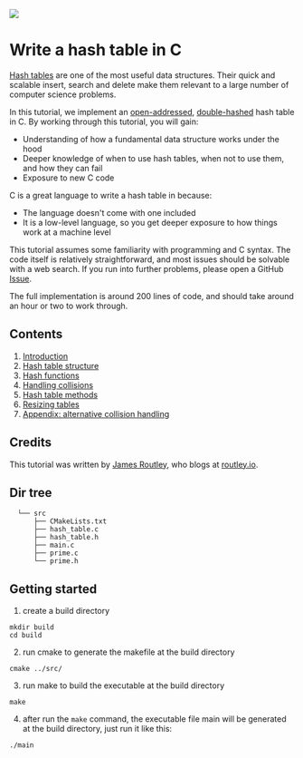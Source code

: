 [<img src="/.translations/flags/gb.png">](/README.md) 
# Write a hash table in C

[Hash tables](https://en.wikipedia.org/wiki/Hash_table) are one of the most useful data structures. Their quick and scalable
insert, search and delete make them relevant to a large number of computer
science problems.

In this tutorial, we implement an [open-addressed](https://en.wikipedia.org/wiki/Open_addressing), [double-hashed](https://en.wikipedia.org/wiki/Double_hashing) hash table in
C. By working through this tutorial, you will gain:

- Understanding of how a fundamental data structure works under the hood
- Deeper knowledge of when to use hash tables, when not to use them, and how
  they can fail
- Exposure to new C code

C is a great language to write a hash table in because:

- The language doesn't come with one included
- It is a low-level language, so you get deeper exposure to how things work at a
  machine level

This tutorial assumes some familiarity with programming and C syntax. The code
itself is relatively straightforward, and most issues should be solvable with a
web search. If you run into further problems, please open a GitHub
[Issue](https://github.com/jamesroutley/write-a-hash-table/issues).

The full implementation is around 200 lines of code, and should take around an
hour or two to work through.

## Contents

1. [Introduction](/01-introduction)
2. [Hash table structure](/02-hash-table)
3. [Hash functions](/03-hashing)
4. [Handling collisions](/04-collisions)
5. [Hash table methods](/05-methods)
6. [Resizing tables](/06-resizing)
6. [Appendix: alternative collision handling](/07-appendix)

## Credits

This tutorial was written by [James Routley](https://twitter.com/james_routley),
who blogs at [routley.io](https://routley.io).

## Dir tree

```shell
  └── src
      ├── CMakeLists.txt
      ├── hash_table.c
      ├── hash_table.h
      ├── main.c
      ├── prime.c
      └── prime.h
```

## Getting started
1. create a build directory
```shell
mkdir build
cd build
```
2. run cmake to generate the makefile at the build directory
```shell
cmake ../src/
```
3. run make to build the executable at the build directory
```shell
make 
```
4. after run the `make` command, the executable file main will be generated at the build directory, just run it like this:
```shell  
./main
```
